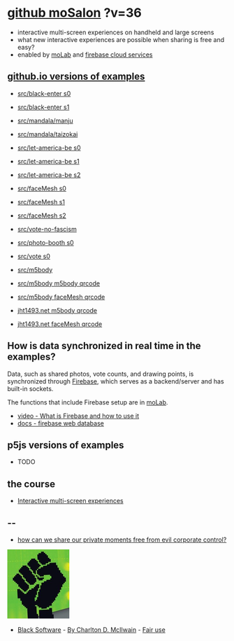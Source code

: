 # [github moSalon](https://github.com/molab-itp/moSalon) ?v=36

- interactive multi-screen experiences on handheld and large screens
- what new interactive experiences are possible when sharing is free and easy?
- enabled by [moLab](https://github.com/molab-itp/moLib) and [firebase cloud services](https://firebase.google.com)

## [github.io versions of examples](https://molab-itp.github.io/moSalon?v=36)

- [src/black-enter s0](src/black-enter/?v=36&group=s0)
- [src/black-enter s1](src/black-enter/?v=36&group=s1)

- [src/mandala/manju](src/mandala/manju?v=36)
- [src/mandala/taizokai](src/mandala/taizokai?v=36)

- [src/let-america-be s0](src/let-america-be/qrcode?v=36&group=s0)
- [src/let-america-be s1](src/let-america-be/qrcode?v=36&group=s1)
- [src/let-america-be s2](src/let-america-be/qrcode?v=36&group=s2)

- [src/faceMesh s0](src/faceMesh/qrcode?v=36)
- [src/faceMesh s1](src/faceMesh/qrcode?v=36&group=s1)
- [src/faceMesh s2](src/faceMesh/qrcode?v=36&group=s2)

- [src/vote-no-fascism](src/vote-no-fascism/?v=36)

- [src/photo-booth s0](src/photo-booth/?v=36)
- [src/vote s0](src/vote/?v=36)

- [src/m5body](src/m5body/?v=36)
- [src/m5body m5body qrcode](src/m5body/qrcode-m5body/?v=36&app=mo-m5body&group=m5body)
- [src/m5body faceMesh qrcode](src/m5body/qrcode-facemesh/?v=36&app=mo-m5body&group=m5body)
- [jht1493.net m5body qrcode](https://jht1493.net/moSalon/demo/m5body/qrcode-m5body/?v=36&app=mo-m5body&group=m5body)
- [jht1493.net faceMesh qrcode](https://jht1493.net/moSalon/demo/m5body/qrcode-facemesh/?v=36&app=mo-m5body&group=m5body)

## How is data synchronized in real time in the examples?

Data, such as shared photos, vote counts, and drawing points, is synchronized through [Firebase](https://firebase.google.com), which serves as a backend/server and has built-in sockets.

The functions that include Firebase setup are in [moLab](https://github.com/molab-itp/moLib).

- [video - What is Firebase and how to use it](https://www.youtube.com/watch?v=p9pgI3Mg-So&list=PLl-K7zZEsYLnfwBe4WgEw9ao0J0N1LYDR&index=8)
- [docs - firebase web database](https://firebase.google.com/docs/database/web/start?hl=en&authuser=0)

## p5js versions of examples

- TODO

## the course

- [Interactive multi-screen experiences](https://github.com/p5videoKit/IM-Screens-2024-03-ima)

## --

- [how can we share our private moments free from evil corporate control?](https://github.com/jht1493/jht-site?tab=readme-ov-file#why)

[![Black_Software](png/power-fist-142x158.png)](https://en.wikipedia.org/wiki/Black_Software)

- [Black Software](https://en.wikipedia.org/wiki/Black_Software) - [By Charlton D. McIlwain](https://global.oup.com/academic/product/black-software-9780190863845) - [Fair use](https://en.wikipedia.org/w/index.php?curid=67093597)
